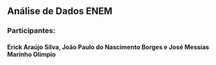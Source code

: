 ## Análise de Dados ENEM

### Participantes:
#### Erick Araújo Silva, João Paulo do Nascimento Borges e José Messias Marinho Olimpio
